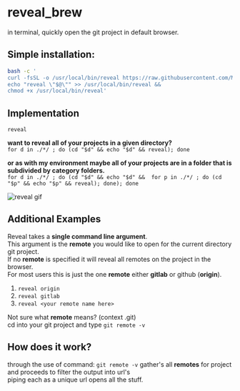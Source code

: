 # reveal_brew
in terminal, quickly open the git project in default browser.

## Simple installation:

```bash
bash -c '
curl -fsSL -o /usr/local/bin/reveal https://raw.githubusercontent.com/MenkeTechnologies/gh_reveal/master/reveal.sh &&
echo "reveal \"$@\"" >> /usr/local/bin/reveal &&
chmod +x /usr/local/bin/reveal'
```

## Implementation

`reveal`

<b>want to reveal all of your projects in a given directory?</b><br/>
`for d in ./*/ ; do (cd "$d" && echo "$d" && reveal); done`<br/>

<b>or as with my environment  maybe all of your projects are in a folder that is subdivided by category folders.</b><br/>
`for d in ./*/ ; do (cd "$d" && echo "$d" &&  for p in ./*/ ; do (cd "$p" && echo "$p" && reveal); done); done`

![reveal gif](https://github.com/MichaelDimmitt/gh_reveal/blob/master/assets/how_reveal_works_my_environment.gif)

## Additional Examples
Reveal takes a <b>single command line argument</b>.
<br>This argument is the <b>remote</b> you would like to open for the current directory git project.
<br>If no <b>remote</b> is specified it will reveal all remotes on the project in the browser.
<br>For most users this is just the one <b>remote</b> either <b>gitlab</b> or github (<b>origin</b>).

1) `reveal origin`
2) `reveal gitlab`
3) `reveal <your remote name here>`

Not sure what <b>remote</b> means? (context .git)
<br>cd into your git project and type `git remote -v`


## How does it work?
through the use of command:
```git remote -v```
gather's all <b>remotes</b> for project
<br>and proceeds to  filter the output into url's
<br>piping each as a unique url opens all the stuff.
